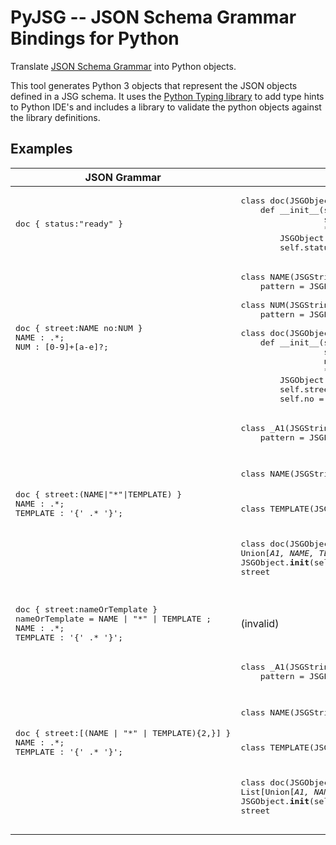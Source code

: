 # PyJSG -- JSON Schema Grammar Bindings for Python
Translate [JSON Schema Grammar](http://github.com/ericprud/jsglib) into Python objects.

This tool generates Python 3 objects that represent the JSON objects defined in a JSG schema.  It uses the [Python Typing library](https://docs.python.org/3/library/typing.html) to add type hints to Python IDE's and includes a library to validate the python objects against the library definitions.

## Examples

<table><thead>
<tr><th>JSON Grammar</th><th>Python Objects</th><th></th></tr>
</thead><tbody>
<tr><td><pre>doc { status:"ready" }</pre></td><td><pre>
class doc(JSGObject):
    def __init__(self,
                 status: str,
                 **_: Dict[str, object]):
        JSGObject.__init__(self)
        self.status = "ready"</pre>
</td></tr>
<tr><td><pre>doc { street:NAME no:NUM }
NAME : .*;
NUM : [0-9]+[a-e]?;</pre></td><td><pre>
class NAME(JSGString):
    pattern = JSGPattern(r'.*')<br/>
class NUM(JSGString):
    pattern = JSGPattern(r'[0-9]+[a-e]?')<br/>
class doc(JSGObject):
    def __init__(self,
                 street: NAME,
                 no: NUM,
                 **_: Dict[str, object]):
        JSGObject.__init__(self)
        self.street = street
        self.no = no</pre></td></tr>
<tr><td><pre>doc { street:(NAME|"*"|TEMPLATE) }
NAME : .*;
TEMPLATE : '{' .* '}';</pre></td><td><pre>
class _A1(JSGString):
    pattern = JSGPattern(r'\*')<br/>

class NAME(JSGString):
    pattern = JSGPattern(r'.*')<br/>

class TEMPLATE(JSGString):
    pattern = JSGPattern(r'\{.*\}')

class doc(JSGObject):
    def __init__(self,
                 street: Union[_A1, NAME, TEMPLATE],
                 **_: Dict[str, object]):
        JSGObject.__init__(self)
        street = street</pre></td></tr>
<tr><td><pre>doc { street:nameOrTemplate }
nameOrTemplate = NAME | "*" | TEMPLATE ;
NAME : .*;
TEMPLATE : '{' .* '}';</pre></td><td>(invalid)</td></tr>
<tr><td><pre>doc { street:[(NAME | "*" | TEMPLATE){2,}] }
NAME : .*;
TEMPLATE : '{' .* '}';</pre></td><td><pre>class _A1(JSGString):
    pattern = JSGPattern(r'\*')<br/>


class NAME(JSGString):
    pattern = JSGPattern(r'.*')<br/>


class TEMPLATE(JSGString):
    pattern = JSGPattern(r'\{.*\}')<br/>

class doc(JSGObject):
    def __init__(self,
                 street: List[Union[_A1, NAME, TEMPLATE]],
                 **_: Dict[str, object]):
        JSGObject.__init__(self)
        self.street = street</pre></td></tr>
</tbody></table>